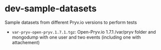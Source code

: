 # dev-sample-datasets
Sample datasets from different Pryv.io versions to perform tests

- `var-pryv-open-pryv.1.7.1.tgz`: Open-Pryv.io 1.7.1 /var/pryv folder and mongodump with one user and two events (including one with attachement)